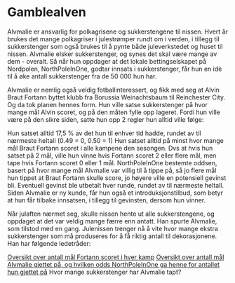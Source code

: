 # Gamblealven
Alvmalie er ansvarlig for polkagrisene og sukkerstengene til nissen. Hvert år brukes det mange polkagriser i julestrømper rundt om i verden, i tillegg til sukkerstenger som også brukes til å pynte både juleverkstedet og huset til nissen. Alvmalie elsker sukkerstenger, og synes det skal være mange av dem - overalt. Så når hun oppdager at det lokale bettingselskapet på Nordpolen, NorthPoleInOne, godtar innsats i sukkerstenger, får hun en idè til å øke antall sukkerstenger fra de 50 000 hun har.

Alvmalie er nemlig også veldig fotballinteressert, og fikk med seg at Alvin Braut Fortann byttet klubb fra Borussia Weinachtsbaum til Reinchester City. Og da tok planen hennes form. Hun ville satse sukkerstenger på hvor mange mål Alvin scoret, og på den måten fylle opp lageret. Fordi hun ville være på den sikre siden, satte hun opp 2 regler hun alltid ville følge:

Hun satset alltid 17,5 % av det hun til enhver tid hadde, rundet av til nærmeste heltall (0.49 = 0, 0.50 = 1)
Hun satset alltid på minst hvor mange mål Braut Fortann scoret i alle kampene den sesongen. Dvs at hvis hun satset på 2 mål, ville hun vinne hvis Fortann scoret 2 eller flere mål, men tape hvis Fortann scoret 0 eller 1 mål.
NorthPoleInOne bestemte oddsen, basert på hvor mange mål Alvmalie var villig til å tippe på, så jo flere mål hun tippet at Braut Fortann skulle score, jo høyere ville en potensiell gevinst bli. Eventuell gevinst ble utbetalt hver runde, rundet av til nærmeste heltall. Siden Alvmalie er ny kunde, får hun også et introduksjonstilbud, som betyr at hun får tilbake innsatsen, i tillegg til gevinsten, dersom hun vinner.

Når julaften nærmet seg, skulle nissen hente ut alle sukkerstengene, og oppdaget at det var veldig mange færre enn antatt. Han spurte Alvmalie, som tilstod med en gang. Julenissen trenger nå å vite hvor mange ekstra sukkerstenger som må produseres for å få riktig antall til dekorasjonene. Han har følgende ledetråder:

[Oversikt over antall mål Fortann scoret i hver kamp](src/goals.txt)
[Oversikt over antall mål Alvmalie gjettet på, og hvilken odds NorthPoleInOne ga henne for antallet hun gjettet på](src/bets.txt)
Hvor mange sukkerstenger har Alvmalie tapt?
